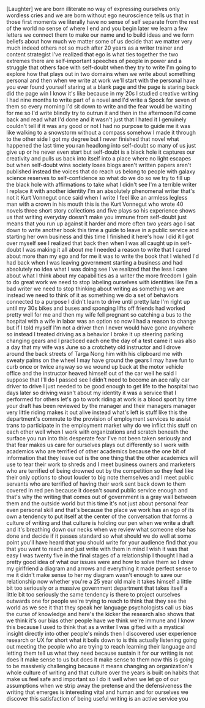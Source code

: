 
[Laughter]
we are born illiterate no way of
expressing ourselves only wordless cries
and we are born without ego neuroscience
tells us that in those first moments we
literally have no sense of self separate
from the rest of the world
no sense of where I end and you begin
later we learn a few letters we connect
them to make our name and to build ideas
and we form beliefs about how much we
matter
some of us decide that we matter very
much indeed others not so much after 20
years as a writer trainer and content
strategist I&#39;ve realized that ego is
what ties together the two extremes
there are self-important speeches of
people in power and a struggle that
others face with self-doubt when they
try to write I&#39;m going to explore how
that plays out in two domains when we
write about something personal and then
when we write at work we&#39;ll start with
the personal have you ever found
yourself staring at a blank page and the
page is staring back did the page win I
know it&#39;s like because in my 20s I
studied creative writing I had nine
months to write part of a novel and I&#39;d
write a Spock for seven of them so every
morning I&#39;d sit down to write and the
fear would be waiting for me so I&#39;d
write blindly try to outrun it and then
in the afternoon I&#39;d come back and read
what I&#39;d done and it wasn&#39;t just that I
hated it I genuinely couldn&#39;t tell if it
was any good or not I had no purpose to
guide me it was like walking to a
snowstorm without a compass somehow I
made it through to the other side I got
my degree but I never finished that
novel what happened the last time you
ran headlong into self-doubt so many of
us just give up or he never even start
but self-doubt is a black hole it
captures our creativity and pulls us
back into itself into a place where no
light escapes
but when self-doubt wins society loses
blogs aren&#39;t written papers aren&#39;t
published instead the voices that do
reach us belong to people with galaxy
science reserves to self-confidence so
what do we do so we try to fill up the
black hole with affirmations to take
what I didn&#39;t see I&#39;m a terrible writer
I replace it with another identity I&#39;m
an absolutely phenomenal writer that&#39;s
not it Kurt Vonnegut once said when I
write I feel like an armless legless man
with a crown in his mouth this is the
Kurt Vonnegut who wrote 40 novels three
short story collections and five plays
so his experience shows us that writing
everyday doesn&#39;t make you immune from
self-doubt just means that you run up
against it harder and more often two
years ago I sat down to write another
book this time a guide to leave in a
public service and starting her own
business and this time I finished it
here&#39;s how I did it I got over myself
see I realized that back then when I was
all caught up in self-doubt I was making
it all about me I needed a reason to
write that I cared about more than my
ego and for me it was to write the book
that I wished I&#39;d had back when I was
leaving government starting a business
and had absolutely no idea what I was
doing see I&#39;ve realized that the less I
care about what I think about my
capabilities as a writer the more
freedom I gain to do great work we need
to stop labeling ourselves with
identities like I&#39;m a bad writer we need
to stop thinking about writing as
something we are instead we need to
think of it as something we do a set of
behaviors connected to a purpose I
didn&#39;t learn to drive until pretty late
I&#39;m right up until my 30s bikes and
buses and sponging lifts off friends had
worked pretty well for me and then my
wife fell pregnant so catching a bus to
the hospital with a wife in labor was an
option so now I had a reason to change
but if I told myself I&#39;m not a driver
then I never would have gone anywhere so
instead I treated driving as a behavior
I broke it up
steering parking changing gears and I
practiced each one the day of a test
came it was also a day that my wife was
June so a crotchety old instructor and I
drove around the back streets of Targa
Nong him with his clipboard me with
sweaty palms on the wheel
I may have ground the gears I may have
fun to curb once or twice anyway so we
wound up back at the motor vehicle
office and the instructor heaved himself
out of the car well he said I suppose
that I&#39;ll do I passed
see I didn&#39;t need to become an ace rally
car driver to drive I just needed to be
good enough to get life to the hospital
two days later so driving wasn&#39;t about
my identity it was a service that I
performed for others let&#39;s go to work
riding at work is a blood sport by time
your draft has been reviewed by the
manager and their managers manager very
little riding makes it out alive instead
what&#39;s left is stuff like this the
department&#39;s commute to the provision of
employment services to assist trans to
participate in the employment market why
do we inflict this stuff on each other
well when I work with organizations and
scratch beneath the surface you run into
this desperate fear I&#39;ve not been taken
seriously and that fear makes us care
for ourselves plays out differently so I
work with academics who are terrified of
other academics because the one bit of
information that they leave out is the
one thing that the other academics will
use to tear their work to shreds and I
meet business owners and marketers who
are terrified of being drowned out by
the competition so they feel like their
only options to shout louder to big note
themselves and I meet public servants
who are terrified of having their work
sent back down to them covered in red
pen because it doesn&#39;t sound public
service enough and that&#39;s why the
writing that comes out of government is
a gray wall between them and the outside
world but this time it&#39;s not just about
personal fear even personal skill and
that&#39;s because the place we work has an
ego of its own a tendency to put itself
at the center of the conversation that
forms a culture of writing and that
culture is holding our pen when we write
a draft and it&#39;s breathing down our
necks when we review what someone else
has done and decide if it passes
standard so what should we do well at
some point you&#39;ll have heard that you
should write for your audience find that
you that you want to reach and just
write with them in mind I wish it was
that easy I was twenty five in the final
stages of a relationship I thought I had
a pretty good idea of what our issues
were and how to solve them
so I drew my girlfriend a diagram and
arrows and everything it made perfect
sense to me it didn&#39;t make sense to her
my diagram wasn&#39;t enough to save our
relationship now whether you&#39;re a 25
year old male it takes himself a little
bit too seriously or a massive
government department that takes itself
a little bit too seriously the same
tendency is there to project ourselves
outwards one for people we&#39;re trying to
reach to think that they see the world
as we see it that they speak her
language
psychologists call us bias the curse of
knowledge and here&#39;s the kicker
the research also shows that we think
it&#39;s our bias other people have we think
we&#39;re immune and I know this because I
used to think that as a writer I was
gifted with a mystical insight directly
into other people&#39;s minds then I
discovered user experience research or
UX for short what it boils down to is
this actually listening going out
meeting the people who are trying to
reach learning their language and
letting them tell us what they need
because sustain it for our writing is
not does it make sense to us but does it
make sense to them now this is going to
be massively challenging because it
means changing an organization&#39;s whole
culture of writing and that culture over
the years is built on habits that make
us feel safe and important so I do it
well when we let go of our assumptions
when we strip away the pretense and the
defensiveness the writing that emerges
is interesting vital and human and for
ourselves we discover this satisfaction
of being useful writing is an active
service
you

